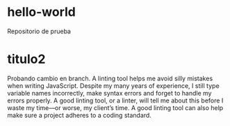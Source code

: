 # hello-world
Repositorio de prueba
# titulo2

Probando cambio en branch. A linting tool helps me avoid silly mistakes when writing JavaScript. Despite my many years of experience, I still type variable names incorrectly, make syntax errors and forget to handle my errors properly. A good linting tool, or a linter, will tell me about this before I waste my time—or worse, my client’s time. A good linting tool can also help make sure a project adheres to a coding standard.
